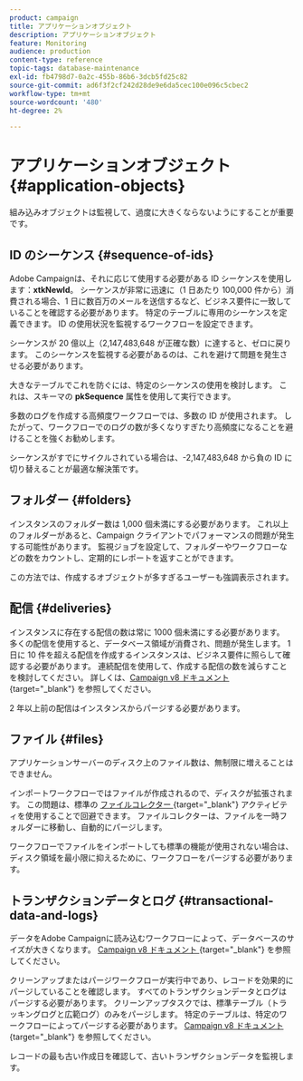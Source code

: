 ```yaml
---
product: campaign
title: アプリケーションオブジェクト
description: アプリケーションオブジェクト
feature: Monitoring
audience: production
content-type: reference
topic-tags: database-maintenance
exl-id: fb4798d7-0a2c-455b-86b6-3dcb5fd25c82
source-git-commit: ad6f3f2cf242d28de9e6da5cec100e096c5cbec2
workflow-type: tm+mt
source-wordcount: '480'
ht-degree: 2%

---
```


# アプリケーションオブジェクト{#application-objects}



組み込みオブジェクトは監視して、過度に大きくならないようにすることが重要です。

## ID のシーケンス {#sequence-of-ids}

Adobe Campaignは、それに応じて使用する必要がある ID シーケンスを使用します：**xtkNewId**。 シーケンスが非常に迅速に（1 日あたり 100,000 件から）消費される場合、1 日に数百万のメールを送信するなど、ビジネス要件に一致していることを確認する必要があります。 特定のテーブルに専用のシーケンスを定義できます。 ID の使用状況を監視するワークフローを設定できます。

シーケンスが 20 億以上（2,147,483,648 が正確な数）に達すると、ゼロに戻ります。 このシーケンスを監視する必要があるのは、これを避けて問題を発生させる必要があります。

大きなテーブルでこれを防ぐには、特定のシーケンスの使用を検討します。 これは、スキーマの **pkSequence** 属性を使用して実行できます。

多数のログを作成する高頻度ワークフローでは、多数の ID が使用されます。 したがって、ワークフローでのログの数が多くなりすぎたり高頻度になることを避けることを強くお勧めします。

シーケンスがすでにサイクルされている場合は、-2,147,483,648 から負の ID に切り替えることが最適な解決策です。

## フォルダー {#folders}

インスタンスのフォルダー数は 1,000 個未満にする必要があります。 これ以上のフォルダーがあると、Campaign クライアントでパフォーマンスの問題が発生する可能性があります。 監視ジョブを設定して、フォルダーやワークフローなどの数をカウントし、定期的にレポートを返すことができます。

この方法では、作成するオブジェクトが多すぎるユーザーも強調表示されます。

## 配信 {#deliveries}

インスタンスに存在する配信の数は常に 1000 個未満にする必要があります。 多くの配信を使用すると、データベース領域が消費され、問題が発生します。 1 日に 10 件を超える配信を作成するインスタンスは、ビジネス要件に照らして確認する必要があります。 連続配信を使用して、作成する配信の数を減らすことを検討してください。 詳しくは、[Campaign v8 ドキュメント ](https://experienceleague.adobe.com/docs/campaign/automation/workflows/wf-activities/action-activities/continuous-delivery.html){target="_blank"} を参照してください。

2 年以上前の配信はインスタンスからパージする必要があります。

## ファイル {#files}

アプリケーションサーバーのディスク上のファイル数は、無制限に増えることはできません。

インポートワークフローではファイルが作成されるので、ディスクが拡張されます。 この問題は、標準の [ ファイルコレクター ](https://experienceleague.adobe.com/docs/campaign/automation/workflows/wf-activities/event-activities/file-collector.html){target="_blank"} アクティビティを使用することで回避できます。 ファイルコレクターは、ファイルを一時フォルダーに移動し、自動的にパージします。

ワークフローでファイルをインポートしても標準の機能が使用されない場合は、ディスク領域を最小限に抑えるために、ワークフローをパージする必要があります。

## トランザクションデータとログ {#transactional-data-and-logs}

データをAdobe Campaignに読み込むワークフローによって、データベースのサイズが大きくなります。 [Campaign v8 ドキュメント ](https://experienceleague.adobe.com/docs/campaign/automation/workflows/introduction/use-workflow-data.html?lang=ja){target="_blank"} を参照してください。

クリーンアップまたはパージワークフローが実行中であり、レコードを効果的にパージしていることを確認します。 すべてのトランザクションデータとログはパージする必要があります。 クリーンアップタスクでは、標準テーブル（トラッキングログと広範ログ）のみをパージします。 特定のテーブルは、特定のワークフローによってパージする必要があります。 [Campaign v8 ドキュメント ](https://experienceleague.adobe.com/docs/campaign/automation/workflows/monitoring-workflows/monitor-workflow-execution.html?lang=ja){target="_blank"} を参照してください。

レコードの最も古い作成日を確認して、古いトランザクションデータを監視します。
